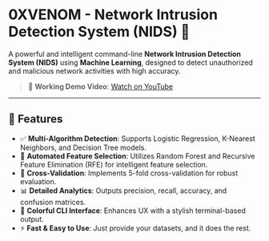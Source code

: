 # 0XVENOM - Network Intrusion Detection System (NIDS) 🐍

A powerful and intelligent command-line **Network Intrusion Detection System (NIDS)** using **Machine Learning**, designed to detect unauthorized and malicious network activities with high accuracy.

> 🎥 **Working Demo Video**: [Watch on YouTube](https://www.youtube.com/watch?v=0nzCvcOMxAw)

---

## 🚀 Features

- ✅ **Multi-Algorithm Detection**: Supports Logistic Regression, K-Nearest Neighbors, and Decision Tree models.
- 🧠 **Automated Feature Selection**: Utilizes Random Forest and Recursive Feature Elimination (RFE) for intelligent feature selection.
- 🔁 **Cross-Validation**: Implements 5-fold cross-validation for robust evaluation.
- 📊 **Detailed Analytics**: Outputs precision, recall, accuracy, and confusion matrices.
- 🎨 **Colorful CLI Interface**: Enhances UX with a stylish terminal-based output.
- ⚡ **Fast & Easy to Use**: Just provide your datasets, and it does the rest.

